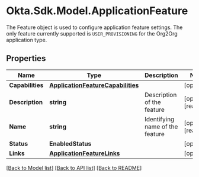 # Okta.Sdk.Model.ApplicationFeature
The Feature object is used to configure application feature settings.  The only feature currently supported is `USER_PROVISIONING` for the Org2Org application type. 

## Properties

Name | Type | Description | Notes
------------ | ------------- | ------------- | -------------
**Capabilities** | [**ApplicationFeatureCapabilities**](ApplicationFeatureCapabilities.md) |  | [optional] 
**Description** | **string** | Description of the feature | [optional] [readonly] 
**Name** | **string** | Identifying name of the feature | [optional] [readonly] 
**Status** | **EnabledStatus** |  | [optional] 
**Links** | [**ApplicationFeatureLinks**](ApplicationFeatureLinks.md) |  | [optional] 

[[Back to Model list]](../README.md#documentation-for-models) [[Back to API list]](../README.md#documentation-for-api-endpoints) [[Back to README]](../README.md)

